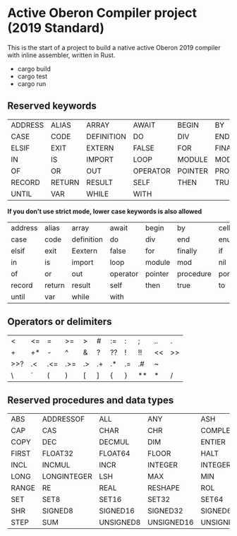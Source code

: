 # Active Oberon Compiler project (2019 Standard)

This is the start of a project to build a native active Oberon 2019 compiler with inline assembler, written in Rust.

- cargo build
- cargo test
- cargo run

## Reserved keywords

| | | | | | | | |
|----|-----|-----|-----|-----|-----|------|------|
| ADDRESS | ALIAS | ARRAY | AWAIT | BEGIN | BY | CELL | CELLNET | 
| CASE | CODE | DEFINITION | DO | DIV | END | ENUM | ELSE | 
| ELSIF | EXIT | EXTERN | FALSE | FOR | FINALLY | IF | IMAG |
| IN | IS | IMPORT | LOOP | MODULE | MOD | NIL | OBJECT |
| OF | OR | OUT | OPERATOR | POINTER | PROCEDURE  | PORT | REPEAT |
| RECORD | RETURN | RESULT | SELF | THEN | TRUE | TO | TYPE | 
| UNTIL | VAR | WHILE | WITH |

**If you don't use strict mode, lower case keywords is also allowed** 

| | | | | | | | |
|----|-----|-----|-----|-----|-----|------|------|
| address | alias | array | await | begin | by | cell | cellnet | 
| case | code | definition | do | div | end | enum | else | 
| elsif | exit | Eextern | false | for | finally | if | imag |
| in | is | import | loop | module | mod | nil | object |
| of | or | out | operator | pointer | procedure  | port | repeat |
| record | return | result | self | then | true | to | type | 
| until | var | while | with |

## Operators or delimiters

||||||||||||
|-|-|-|-|-|-|-|-|-|-|-|
| < | <= | = | >= | > | # | := | : | ; | .. | . | , |
| + | +* | - | ^ | & | ? | ?? | ! | !! | << | >> | <<? |
| >>? | .< | .<= | .>= | .> | .+ | .* | .= | .# | ~ | 
| \ | ´ | ( | ) | [ | ] | { | } | ** | * | / | ./ | 

## Reserved procedures and data types

| | | | | | | |
|----|-----|-----|-----|-----|-----|------|
| ABS | ADDRESSOF | ALL | ANY | ASH | ASSERT | BOOLEAN | 
| CAP | CAS | CHAR | CHR | COMPLEX | COMPLEX32 | COMPLEX64 | 
| COPY | DEC | DECMUL | DIM | ENTIER | ENTIERH | EXCL | 
| FIRST | FLOAT32 | FLOAT64 | FLOOR | HALT | IM | INC |
| INCL | INCMUL | INCR | INTEGER | INTEGERSET | LAST | LEN | 
| LONG |LONGINTEGER | LSH | MAX | MIN | OBJECT | ODD | 
| RANGE | RE | REAL | RESHAPE | ROL | ROR | ROT | 
| SET | SET8 | SET16 |SET32 | SET64 | SHL | SHORT | 
| SHR | SIGNED8 | SIGNED16 | SIGNED32 | SIGNED64 | SIZE | SIZEOF |
| STEP | SUM | UNSIGNED8 | UNSIGNED16 | UNSIGNED32 | UNSIGNED32 | UNSIGNED64 |





